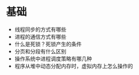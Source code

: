 # 基础


- 线程同步的方式有哪些
- 进程的通信方式有哪些
- 什么是死锁？死锁产生的条件
- 分页和分段有什么区别
- 操作系统中进程调度策略有哪几种
- 程序从堆中动态分配内存时，虚拟内存上怎么操作的